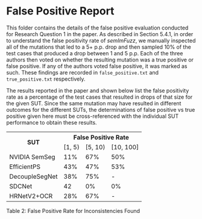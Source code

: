 # False Positive Report
This folder contains the details of the false positive evaluation conducted for Research Question 1 in the paper.
As described in Section 5.4.1, in order to understand the false positivity rate of *semImFuzz*, we manually inspected all of the mutations that led to a 5+ p.p.
drop and then sampled 10% of the test cases that produced a drop between 1 and 5 p.p.
Each of the three authors then voted on whether the resulting mutation was a true positive or false positive.
If any of the authors voted false positive, it was marked as such.
These findings are recorded in `false_positive.txt` and `true_positive.txt` respectively.


The results reported in the paper and shown below list the false positivity rate as a percentage of the test cases that resulted in drops of that size for the given SUT.
Since the same mutation may have resulted in different outcomes for the different SUTs, the determinations of false positive vs true positive given here must be cross-referenced with the individual SUT performance to obtain these results.


<table>
<tr><th rowspan="2"><b>SUT</b></th><th colspan="3">False Positive Rate</th></tr>
<tr><td>[1, 5)</td><td>[5, 10)</td><td>[10, 100]</td></tr>
<tr><td>NVIDIA SemSeg</td><td>11%</td><td>67%</td><td>50%</td></tr>
<tr><td>EfficientPS</td><td>43%</td><td>47%</td><td>53%</td></tr>
<tr><td>DecoupleSegNet</td><td>38%</td><td>75%</td><td>-</td></tr>
<tr><td>SDCNet</td><td>42</td><td>0%</td><td>0%</td></tr>
<tr><td>HRNetV2+OCR</td><td>28%</td><td>67%</td><td>-</td></tr>
</table>
Table 2: False Positive Rate for Inconsistencies Found